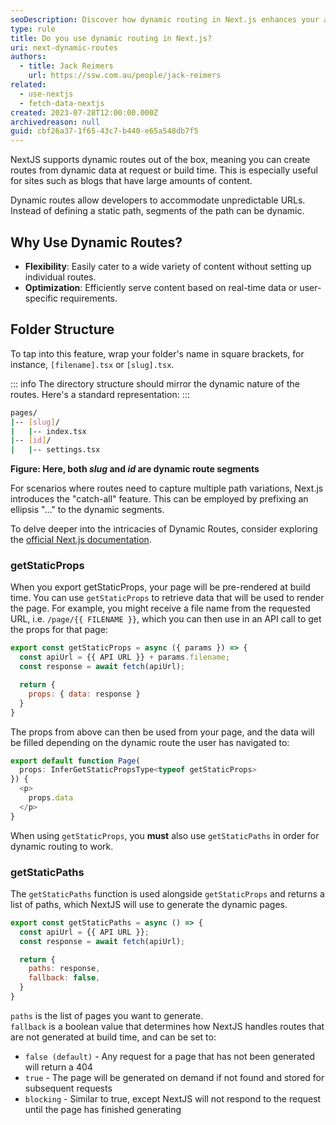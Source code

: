 ```yaml
---
seoDescription: Discover how dynamic routing in Next.js enhances your application by enabling flexible, data-driven content delivery through dynamic paths and page generation.
type: rule
title: Do you use dynamic routing in Next.js?
uri: next-dynamic-routes
authors:
  - title: Jack Reimers
    url: https://ssw.com.au/people/jack-reimers
related:
  - use-nextjs
  - fetch-data-nextjs
created: 2023-07-28T12:00:00.000Z
archivedreason: null
guid: cbf26a37-1f65-43c7-b440-e65a548db7f5
---
```


NextJS supports dynamic routes out of the box, meaning you can create routes from dynamic data at request or build time. This is especially useful for sites such as blogs that have large amounts of content.

<!--endintro-->

Dynamic routes allow developers to accommodate unpredictable URLs. Instead of defining a static path, segments of the path can be dynamic.

## Why Use Dynamic Routes?

- **Flexibility**: Easily cater to a wide variety of content without setting up individual routes.
- **Optimization**: Efficiently serve content based on real-time data or user-specific requirements.

## Folder Structure

To tap into this feature, wrap your folder's name in square brackets, for instance, `[filename].tsx` or `[slug].tsx`.

::: info
The directory structure should mirror the dynamic nature of the routes. Here's a standard representation:
:::

```bash
pages/
|-- [slug]/
|   |-- index.tsx
|-- [id]/
|   |-- settings.tsx
```
**Figure: Here, both _slug_ and _id_ are dynamic route segments**

For scenarios where routes need to capture multiple path variations, Next.js introduces the "catch-all" feature. This can be employed by prefixing an ellipsis "..." to the dynamic segments.

To delve deeper into the intricacies of Dynamic Routes, consider exploring the [official Next.js documentation](https://nextjs.org/docs/pages/building-your-application/routing/dynamic-routes).


### getStaticProps

When you export getStaticProps, your page will be pre-rendered at build time. You can use `getStaticProps` to retrieve data that will be used to render the page.
For example, you might receive a file name from the requested URL, i.e. `/page/{{ FILENAME }}`, which you can then use in an API call to get the props for that page:

```js
export const getStaticProps = async ({ params }) => {
  const apiUrl = {{ API URL }} + params.filename;
  const response = await fetch(apiUrl);

  return {
    props: { data: response }
  }
}
```

The props from above can then be used from your page, and the data will be filled depending on the dynamic route the user has navigated to:

```js
export default function Page(
  props: InferGetStaticPropsType<typeof getStaticProps>
}) {
  <p>
    props.data
  </p>
}
```

When using `getStaticProps`, you **must** also use `getStaticPaths` in order for dynamic routing to work.

### getStaticPaths

The `getStaticPaths` function is used alongside `getStaticProps` and returns a list of paths, which NextJS will use to generate the dynamic pages.

```js
export const getStaticPaths = async () => {
  const apiUrl = {{ API URL }};
  const response = await fetch(apiUrl);

  return {
    paths: response,
    fallback: false,
  }
}
```

`paths` is the list of pages you want to generate.  
`fallback` is a boolean value that determines how NextJS handles routes that are not generated at build time, and can be set to:

- `false (default)` - Any request for a page that has not been generated will return a 404
- `true` - The page will be generated on demand if not found and stored for subsequent requests
- `blocking` - Similar to true, except NextJS will not respond to the request until the page has finished generating